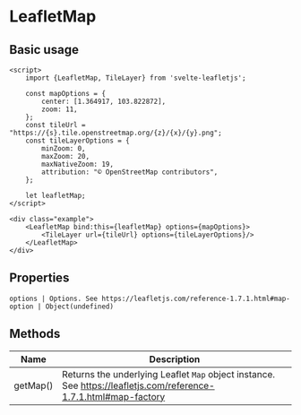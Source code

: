 # LeafletMap

## Basic usage

```example height:400
<script>
    import {LeafletMap, TileLayer} from 'svelte-leafletjs';

    const mapOptions = {
        center: [1.364917, 103.822872],
        zoom: 11,
    };
    const tileUrl = "https://{s}.tile.openstreetmap.org/{z}/{x}/{y}.png";
    const tileLayerOptions = {
        minZoom: 0,
        maxZoom: 20,
        maxNativeZoom: 19,
        attribution: "© OpenStreetMap contributors",
    };

    let leafletMap;
</script>

<div class="example">
    <LeafletMap bind:this={leafletMap} options={mapOptions}>
        <TileLayer url={tileUrl} options={tileLayerOptions}/>
    </LeafletMap>
</div>
```

## Properties

```properties
options | Options. See https://leafletjs.com/reference-1.7.1.html#map-option | Object(undefined)
```

## Methods

| Name     | Description                                                                                                      |
| -------- | ---------------------------------------------------------------------------------------------------------------- |
| getMap() | Returns the underlying Leaflet `Map` object instance. See https://leafletjs.com/reference-1.7.1.html#map-factory |
